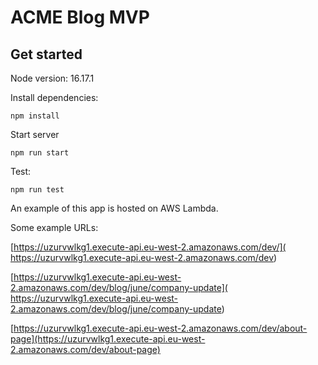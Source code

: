 # ACME Blog MVP

## Get started 

Node version: 16.17.1

Install dependencies:

`npm install`

Start server

`npm run start`

Test:

`npm run test`

An example of this app is hosted on AWS Lambda.

Some example URLs:

[https://uzurvwlkg1.execute-api.eu-west-2.amazonaws.com/dev/]( https://uzurvwlkg1.execute-api.eu-west-2.amazonaws.com/dev)

[https://uzurvwlkg1.execute-api.eu-west-2.amazonaws.com/dev/blog/june/company-update]( https://uzurvwlkg1.execute-api.eu-west-2.amazonaws.com/dev/blog/june/company-update)

[https://uzurvwlkg1.execute-api.eu-west-2.amazonaws.com/dev/about-page](https://uzurvwlkg1.execute-api.eu-west-2.amazonaws.com/dev/about-page)